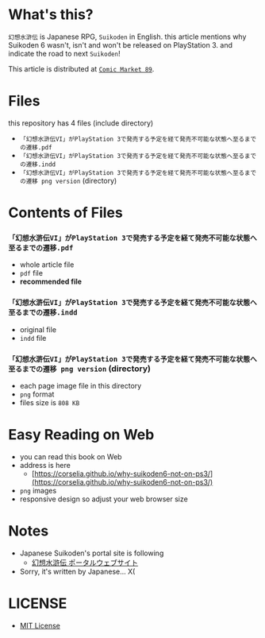 # What's this?
`幻想水滸伝` is Japanese RPG, `Suikoden` in English. this article mentions why Suikoden 6 wasn't, isn't and won't be released on PlayStation 3. and indicate the road to next `Suikoden`!

This article is distributed at [`Comic Market 89`](http://www.comiket.co.jp/info-a/C89/C89info.html).

# Files
this repository has 4 files (include directory)

- `「幻想水滸伝VI」がPlayStation 3で発売する予定を経て発売不可能な状態へ至るまでの遷移.pdf`
- `「幻想水滸伝VI」がPlayStation 3で発売する予定を経て発売不可能な状態へ至るまでの遷移.indd`
- `「幻想水滸伝VI」がPlayStation 3で発売する予定を経て発売不可能な状態へ至るまでの遷移 png version` (directory)

# Contents of Files

### `「幻想水滸伝VI」がPlayStation 3で発売する予定を経て発売不可能な状態へ至るまでの遷移.pdf`
- whole article file
- `pdf` file
- **recommended file**

### `「幻想水滸伝VI」がPlayStation 3で発売する予定を経て発売不可能な状態へ至るまでの遷移.indd`
- original file
- `indd` file

### `「幻想水滸伝VI」がPlayStation 3で発売する予定を経て発売不可能な状態へ至るまでの遷移 png version` (directory)
- each page image file in this directory
- `png` format
- files size is `808 KB`

# Easy Reading on Web
- you can read this book on Web
- address is here
    - [https://corselia.github.io/why-suikoden6-not-on-ps3/](https://corselia.github.io/why-suikoden6-not-on-ps3/)
- `png` images
- responsive design so adjust your web browser size

# Notes
- Japanese Suikoden's portal site is following
    - [幻想水滸伝 ポータルウェブサイト](http://www.konami.jp/gs/game/genso/)
- Sorry, it's written by Japanese... X(

# LICENSE
- [MIT License](/LICENSE)
